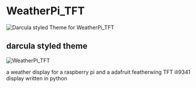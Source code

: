 # WeatherPi_TFT

![Darcula styled Theme for WeatherPi_TFT](https://dl.dropboxusercontent.com/u/6076227/github/darcula_theme.png)

## darcula styled theme

![WeatherPi_TFT](https://dl.dropboxusercontent.com/u/6076227/github/darcula_feather_weather_pi.png)

a weather display for a raspberry pi and a adafruit featherwing TFT ili9341 display written in python

